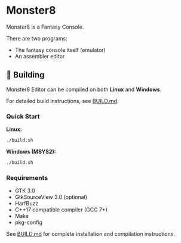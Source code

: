 # Monster8
Monster8 is a Fantasy Console.

There are two programs:
- The fantasy console itself (emulator)
- An assembler editor

## 🔨 Building

Monster8 Editor can be compiled on both **Linux** and **Windows**.

For detailed build instructions, see [BUILD.md](BUILD.md).

### Quick Start

**Linux:**
```bash
./build.sh
```

**Windows (MSYS2):**
```bash
./build.sh
```

### Requirements
- GTK 3.0
- GtkSourceView 3.0 (optional)
- HarfBuzz
- C++17 compatible compiler (GCC 7+)
- Make
- pkg-config

See [BUILD.md](BUILD.md) for complete installation and compilation instructions.
